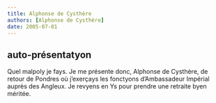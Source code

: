 ```yaml
---
title: Alphonse de Cysthère
authors: [Alphonse de Cysthère]
date: 2005-07-01
---
```


## auto-présentatyon

Quel malpoly je fays. Je me présente donc, Alphonse de Cysthère, de retour de Pondres où j’exerçays les fonctyons d’Ambassadeur Impérial auprès des Angleux. Je revyens en Ys pour prendre une retraite byen méritée.